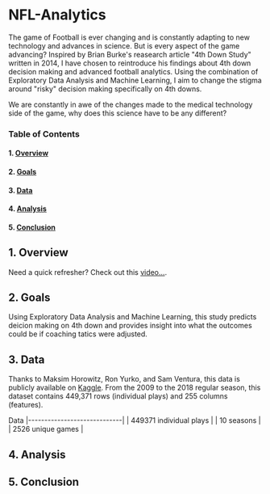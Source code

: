 # NFL-Analytics

The game of Football is ever changing and is constantly adapting to new technology and advances in science. But is every aspect of the game advancing? Inspired by Brian Burke's reasearch article "4th Down Study" written in 2014, I have chosen to reintroduce his findings about 4th down decision making and advanced football analytics. Using the combination of Exploratory Data Analysis and Machine Learning, I aim to change the stigma around "risky" decision making specifically on 4th downs. 

We are constantly in awe of the changes made to the medical technology side of the game, why does this science have to be any different? 


### Table of Contents

#### 1. [Overview](#overview)  
#### 2. [Goals](#goals) 
#### 3. [Data](#data)
#### 4. [Analysis](#ana)
#### 5. [Conclusion](#conclusion)

<a name="overview"></a>
## 1. Overview

Need a quick refresher? Check out this [video...](https://www.youtube.com/watch?v=3t6hM5tRlfA).



<a name="goals"></a>
## 2. Goals

Using Exploratory Data Analysis and Machine Learning, this study predicts deicion making on 4th down and provides insight into what the outcomes could be if coaching tatics were adjusted. 


<a name="data"></a>
## 3. Data

Thanks to Maksim Horowitz, Ron Yurko, and Sam Ventura, this data is publicly available on [Kaggle](https://www.kaggle.com/maxhorowitz/nflplaybyplay2009to2016). 
From the 2009 to the 2018 regular season, this dataset contains 449,371 rows (individual plays) and 255 columns (features). 

Data
|-----------------------------|
| 449371 individual plays     |
| 10 seasons                  |
| 2526 unique games           |


<a name="ana"></a>
## 4. Analysis



<a name="conclusion"></a>
## 5. Conclusion
